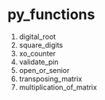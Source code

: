 # py_functions
1) digital_root
2) square_digits
3) xo_counter
4) validate_pin
5) open_or_senior
6) transposing_matrix
7) multiplication_of_matrix
